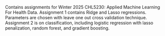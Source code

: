 Contains assignments for Winter 2025 CHL5230: Applied Machine Learning For Health Data.
Assignment 1 contains Ridge and Lasso regressions. Parameters are chosen with leave one out cross validation technique.
Assignment 2 is on classification, including logistic regression with lasso penalization, random forest, and gradient boosting.

